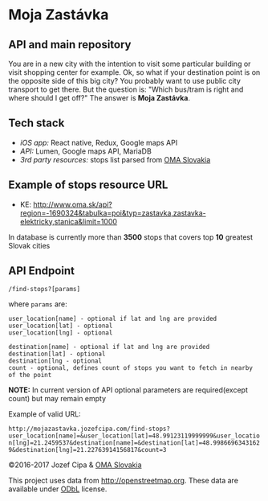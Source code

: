 # Moja Zastávka
## API and main repository
You are in a new city with the intention to visit some particular building or visit shopping center for example.
Ok, so what if your destination point is on the opposite side of this big city?
You probably want to use public city transport to get there.
But the question is: "Which bus/tram is right and where should I get off?"
The answer is **Moja Zastávka**.

## Tech stack
 - *iOS app:* React native, Redux, Google maps API
 - *API:* Lumen, Google maps API, MariaDB
 - *3rd party resources:* stops list parsed from [OMA Slovakia](http://www.oma.sk)

## Example of stops resource URL
- KE: http://www.oma.sk/api?region=-1690324&tabulka=poi&typ=zastavka,zastavka-elektricky,stanica&limit=1000

In database is currently more than **3500** stops that covers top **10** greatest Slovak cities

## API Endpoint
`
/find-stops?[params]
`

where `params` are: 
```
user_location[name] - optional if lat and lng are provided
user_location[lat] - optional
user_location[lng] - optional

destination[name] - optional if lat and lng are provided
destination[lat] - optional
destination[lng - optional
count - optional, defines count of stops you want to fetch in nearby of the point
```

**NOTE:** In current version of API optional parameters are required(except count) but may remain empty 

Example of valid URL: 

`http://mojazastavka.jozefcipa.com/find-stops?user_location[name]=&user_location[lat]=48.99123119999999&user_location[lng]=21.2459537&destination[name]=&destination[lat]=48.99866963431629&destination[lng]=21.22763914156817&count=3`


&copy;2016-2017 Jozef Cipa & [OMA Slovakia](http://www.oma.sk)

This project uses data from http://openstreetmap.org. These data are available under [ODbL](http://opendatacommons.org/licenses/odbl/summary) license.
